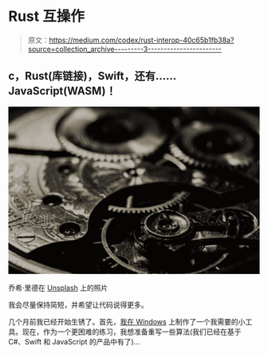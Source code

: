 # Rust 互操作

> 原文：<https://medium.com/codex/rust-interop-40c65b1fb38a?source=collection_archive---------3----------------------->

## c，Rust(库链接)，Swift，还有……JavaScript(WASM)！

![](img/9312672af4f9d083d25f15acec3c7aa0.png)

乔希·里德在 [Unsplash](https://unsplash.com?utm_source=medium&utm_medium=referral) 上的照片

我会尽量保持简短，并希望让代码说得更多。

几个月前我已经开始生锈了。首先，[我在 Windows](/codex/getting-started-with-rust-1c142c0d9dac) 上制作了一个我需要的小工具。现在，作为一个更困难的练习，我想准备重写一些算法(我们已经在基于 C#、Swift 和 JavaScript 的产品中有了)…